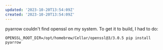 ```yaml
---
updated: '2023-10-20T13:54:09Z'
created: '2023-10-20T13:54:09Z'
---
```

pyarrow couldn't find openssl on my system. To get it to build, I had to do:

`OPENSSL_ROOT_DIR=/opt/homebrew/Cellar/openssl@3/3.0.5 pip install pyarrow`
